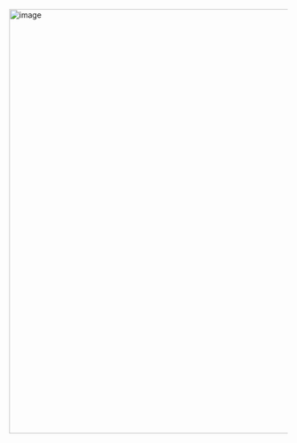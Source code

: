 <img width="1366" height="768" alt="image" src="https://github.com/user-attachments/assets/d6bfb5e4-55da-4236-8d55-34e517acb27e" />
